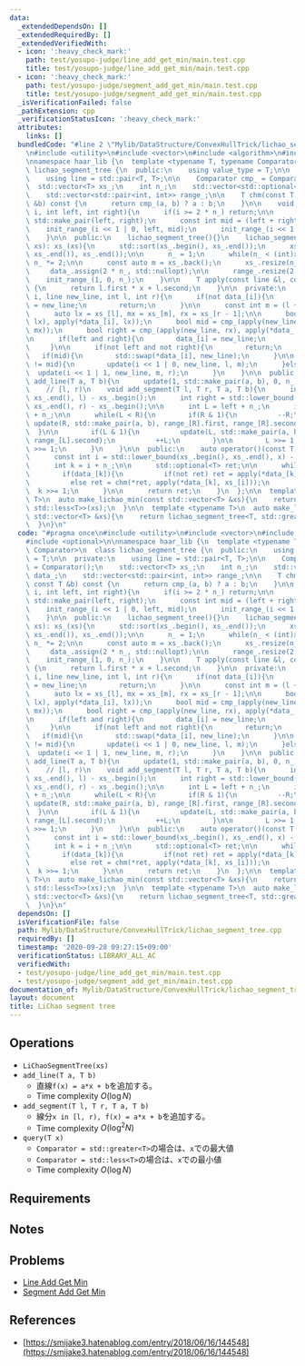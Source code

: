 ```yaml
---
data:
  _extendedDependsOn: []
  _extendedRequiredBy: []
  _extendedVerifiedWith:
  - icon: ':heavy_check_mark:'
    path: test/yosupo-judge/line_add_get_min/main.test.cpp
    title: test/yosupo-judge/line_add_get_min/main.test.cpp
  - icon: ':heavy_check_mark:'
    path: test/yosupo-judge/segment_add_get_min/main.test.cpp
    title: test/yosupo-judge/segment_add_get_min/main.test.cpp
  _isVerificationFailed: false
  _pathExtension: cpp
  _verificationStatusIcon: ':heavy_check_mark:'
  attributes:
    links: []
  bundledCode: "#line 2 \"Mylib/DataStructure/ConvexHullTrick/lichao_segment_tree.cpp\"\
    \n#include <utility>\n#include <vector>\n#include <algorithm>\n#include <optional>\n\
    \nnamespace haar_lib {\n  template <typename T, typename Comparator>\n  class\
    \ lichao_segment_tree {\n  public:\n    using value_type = T;\n\n  private:\n\
    \    using line = std::pair<T, T>;\n\n    Comparator cmp_ = Comparator();\n  \
    \  std::vector<T> xs_;\n    int n_;\n    std::vector<std::optional<line>> data_;\n\
    \    std::vector<std::pair<int, int>> range_;\n\n    T chm(const T &a, const T\
    \ &b) const {\n      return cmp_(a, b) ? a : b;\n    }\n\n    void init_range_(int\
    \ i, int left, int right){\n      if(i >= 2 * n_) return;\n\n      range_[i] =\
    \ std::make_pair(left, right);\n      const int mid = (left + right) / 2;\n  \
    \    init_range_(i << 1 | 0, left, mid);\n      init_range_(i << 1 | 1, mid, right);\n\
    \    }\n\n  public:\n    lichao_segment_tree(){}\n    lichao_segment_tree(std::vector<T>\
    \ xs): xs_(xs){\n      std::sort(xs_.begin(), xs_.end());\n      xs_.erase(std::unique(xs_.begin(),\
    \ xs_.end()), xs_.end());\n\n      n_ = 1;\n      while(n_ < (int)xs_.size())\
    \ n_ *= 2;\n\n      const auto m = xs_.back();\n      xs_.resize(n_, m);\n\n \
    \     data_.assign(2 * n_, std::nullopt);\n\n      range_.resize(2 * n_);\n  \
    \    init_range_(1, 0, n_);\n    }\n\n    T apply(const line &l, const T &x) const\
    \ {\n      return l.first * x + l.second;\n    }\n\n  private:\n    void update(int\
    \ i, line new_line, int l, int r){\n      if(not data_[i]){\n        data_[i]\
    \ = new_line;\n        return;\n      }\n\n      const int m = (l + r) / 2;\n\n\
    \      auto lx = xs_[l], mx = xs_[m], rx = xs_[r - 1];\n\n      bool left = cmp_(apply(new_line,\
    \ lx), apply(*data_[i], lx));\n      bool mid = cmp_(apply(new_line, mx), apply(*data_[i],\
    \ mx));\n      bool right = cmp_(apply(new_line, rx), apply(*data_[i], rx));\n\
    \n      if(left and right){\n        data_[i] = new_line;\n        return;\n \
    \     }\n\n      if(not left and not right){\n        return;\n      }\n\n   \
    \   if(mid){\n        std::swap(*data_[i], new_line);\n      }\n\n      if(left\
    \ != mid){\n        update(i << 1 | 0, new_line, l, m);\n      }else{\n      \
    \  update(i << 1 | 1, new_line, m, r);\n      }\n    }\n\n  public:\n    void\
    \ add_line(T a, T b){\n      update(1, std::make_pair(a, b), 0, n_);\n    }\n\n\
    \    // [l, r)\n    void add_segment(T l, T r, T a, T b){\n      int left = std::lower_bound(xs_.begin(),\
    \ xs_.end(), l) - xs_.begin();\n      int right = std::lower_bound(xs_.begin(),\
    \ xs_.end(), r) - xs_.begin();\n\n      int L = left + n_;\n      int R = right\
    \ + n_;\n\n      while(L < R){\n        if(R & 1){\n          --R;\n         \
    \ update(R, std::make_pair(a, b), range_[R].first, range_[R].second);\n      \
    \  }\n\n        if(L & 1){\n          update(L, std::make_pair(a, b), range_[L].first,\
    \ range_[L].second);\n          ++L;\n        }\n\n        L >>= 1;\n        R\
    \ >>= 1;\n      }\n    }\n\n  public:\n    auto operator()(const T &x) const {\n\
    \      const int i = std::lower_bound(xs_.begin(), xs_.end(), x) - xs_.begin();\n\
    \      int k = i + n_;\n\n      std::optional<T> ret;\n\n      while(k > 0){\n\
    \        if(data_[k]){\n          if(not ret) ret = apply(*data_[k], xs_[i]);\n\
    \          else ret = chm(*ret, apply(*data_[k], xs_[i]));\n        }\n      \
    \  k >>= 1;\n      }\n\n      return ret;\n    }\n  };\n\n  template <typename\
    \ T>\n  auto make_lichao_min(const std::vector<T> &xs){\n    return lichao_segment_tree<T,\
    \ std::less<T>>(xs);\n  }\n\n  template <typename T>\n  auto make_lichao_max(const\
    \ std::vector<T> &xs){\n    return lichao_segment_tree<T, std::greater<T>>(xs);\n\
    \  }\n}\n"
  code: "#pragma once\n#include <utility>\n#include <vector>\n#include <algorithm>\n\
    #include <optional>\n\nnamespace haar_lib {\n  template <typename T, typename\
    \ Comparator>\n  class lichao_segment_tree {\n  public:\n    using value_type\
    \ = T;\n\n  private:\n    using line = std::pair<T, T>;\n\n    Comparator cmp_\
    \ = Comparator();\n    std::vector<T> xs_;\n    int n_;\n    std::vector<std::optional<line>>\
    \ data_;\n    std::vector<std::pair<int, int>> range_;\n\n    T chm(const T &a,\
    \ const T &b) const {\n      return cmp_(a, b) ? a : b;\n    }\n\n    void init_range_(int\
    \ i, int left, int right){\n      if(i >= 2 * n_) return;\n\n      range_[i] =\
    \ std::make_pair(left, right);\n      const int mid = (left + right) / 2;\n  \
    \    init_range_(i << 1 | 0, left, mid);\n      init_range_(i << 1 | 1, mid, right);\n\
    \    }\n\n  public:\n    lichao_segment_tree(){}\n    lichao_segment_tree(std::vector<T>\
    \ xs): xs_(xs){\n      std::sort(xs_.begin(), xs_.end());\n      xs_.erase(std::unique(xs_.begin(),\
    \ xs_.end()), xs_.end());\n\n      n_ = 1;\n      while(n_ < (int)xs_.size())\
    \ n_ *= 2;\n\n      const auto m = xs_.back();\n      xs_.resize(n_, m);\n\n \
    \     data_.assign(2 * n_, std::nullopt);\n\n      range_.resize(2 * n_);\n  \
    \    init_range_(1, 0, n_);\n    }\n\n    T apply(const line &l, const T &x) const\
    \ {\n      return l.first * x + l.second;\n    }\n\n  private:\n    void update(int\
    \ i, line new_line, int l, int r){\n      if(not data_[i]){\n        data_[i]\
    \ = new_line;\n        return;\n      }\n\n      const int m = (l + r) / 2;\n\n\
    \      auto lx = xs_[l], mx = xs_[m], rx = xs_[r - 1];\n\n      bool left = cmp_(apply(new_line,\
    \ lx), apply(*data_[i], lx));\n      bool mid = cmp_(apply(new_line, mx), apply(*data_[i],\
    \ mx));\n      bool right = cmp_(apply(new_line, rx), apply(*data_[i], rx));\n\
    \n      if(left and right){\n        data_[i] = new_line;\n        return;\n \
    \     }\n\n      if(not left and not right){\n        return;\n      }\n\n   \
    \   if(mid){\n        std::swap(*data_[i], new_line);\n      }\n\n      if(left\
    \ != mid){\n        update(i << 1 | 0, new_line, l, m);\n      }else{\n      \
    \  update(i << 1 | 1, new_line, m, r);\n      }\n    }\n\n  public:\n    void\
    \ add_line(T a, T b){\n      update(1, std::make_pair(a, b), 0, n_);\n    }\n\n\
    \    // [l, r)\n    void add_segment(T l, T r, T a, T b){\n      int left = std::lower_bound(xs_.begin(),\
    \ xs_.end(), l) - xs_.begin();\n      int right = std::lower_bound(xs_.begin(),\
    \ xs_.end(), r) - xs_.begin();\n\n      int L = left + n_;\n      int R = right\
    \ + n_;\n\n      while(L < R){\n        if(R & 1){\n          --R;\n         \
    \ update(R, std::make_pair(a, b), range_[R].first, range_[R].second);\n      \
    \  }\n\n        if(L & 1){\n          update(L, std::make_pair(a, b), range_[L].first,\
    \ range_[L].second);\n          ++L;\n        }\n\n        L >>= 1;\n        R\
    \ >>= 1;\n      }\n    }\n\n  public:\n    auto operator()(const T &x) const {\n\
    \      const int i = std::lower_bound(xs_.begin(), xs_.end(), x) - xs_.begin();\n\
    \      int k = i + n_;\n\n      std::optional<T> ret;\n\n      while(k > 0){\n\
    \        if(data_[k]){\n          if(not ret) ret = apply(*data_[k], xs_[i]);\n\
    \          else ret = chm(*ret, apply(*data_[k], xs_[i]));\n        }\n      \
    \  k >>= 1;\n      }\n\n      return ret;\n    }\n  };\n\n  template <typename\
    \ T>\n  auto make_lichao_min(const std::vector<T> &xs){\n    return lichao_segment_tree<T,\
    \ std::less<T>>(xs);\n  }\n\n  template <typename T>\n  auto make_lichao_max(const\
    \ std::vector<T> &xs){\n    return lichao_segment_tree<T, std::greater<T>>(xs);\n\
    \  }\n}\n"
  dependsOn: []
  isVerificationFile: false
  path: Mylib/DataStructure/ConvexHullTrick/lichao_segment_tree.cpp
  requiredBy: []
  timestamp: '2020-09-28 09:27:15+09:00'
  verificationStatus: LIBRARY_ALL_AC
  verifiedWith:
  - test/yosupo-judge/line_add_get_min/main.test.cpp
  - test/yosupo-judge/segment_add_get_min/main.test.cpp
documentation_of: Mylib/DataStructure/ConvexHullTrick/lichao_segment_tree.cpp
layout: document
title: LiChao segment tree
---
```


## Operations

- `LiChaoSegmentTree(xs)`
- `add_line(T a, T b)`
	- 直線`f(x) = a*x + b`を追加する。
	- Time complexity $O(\log N)$
- `add_segment(T l, T r, T a, T b)`
	- 線分`x in [l, r), f(x) = a*x + b`を追加する。
	- Time complexity $O(\log^2 N)$
- `query(T x)`
	- `Comparator = std::greater<T>`の場合は、`x`での最大値
	- `Comparator = std::less<T>`の場合は、`x`での最小値
	- Time complexity $O(\log N)$

## Requirements

## Notes

## Problems

- [Line Add Get Min](https://judge.yosupo.jp/problem/line_add_get_min)
- [Segment Add Get Min](https://judge.yosupo.jp/problem/segment_add_get_min)

## References

- [https://smijake3.hatenablog.com/entry/2018/06/16/144548](https://smijake3.hatenablog.com/entry/2018/06/16/144548)
